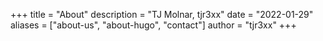 +++ title = "About" description = "TJ Molnar, tjr3xx" date = "2022-01-29" aliases = ["about-us", "about-hugo", "contact"] author = "tjr3xx" +++